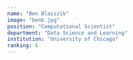 ```yaml
---
name: "Ben Blaiszik"
image: "benb.jpg"
position: "Computational Scientist"
department: "Data Science and Learning"
institution: "University of Chicago"
ranking: 6
---
```

